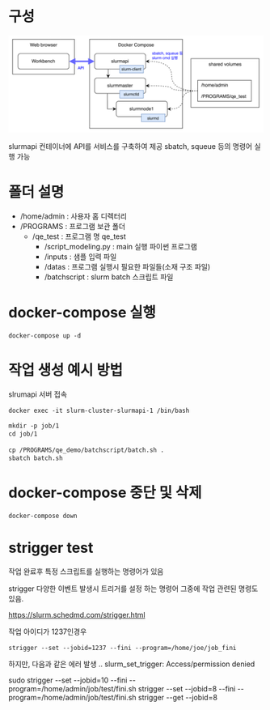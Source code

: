 # 구성

![시스템 구조](./structure.png)

slurmapi 컨테이너에 API를 서비스를 구축하여 제공
sbatch, squeue 등의 명령어 실행 가능

# 폴더 설명

- /home/admin : 사용자 홈 디렉터리
- /PROGRAMS : 프로그램 보관 폴더
  - /qe_test : 프로그램 명 qe_test
    - /script_modeling.py : main 실행 파이썬 프로그램
    - /inputs : 샘플 입력 파일
    - /datas : 프로그램 실행시 필요한 파일들(소재 구조 파일)
    - /batchscript : slurm batch 스크립트 파일

# docker-compose 실행

```
docker-compose up -d
```

# 작업 생성 예시 방법

slrumapi 서버 접속

```
docker exec -it slurm-cluster-slurmapi-1 /bin/bash
```

```
mkdir -p job/1
cd job/1

cp /PROGRAMS/qe_demo/batchscript/batch.sh .
sbatch batch.sh
```

# docker-compose 중단 및 삭제

```
docker-compose down
```

# strigger test

작업 완료후 특정 스크립트를 실행하는 명령어가 있음

strigger
다양한 이벤트 발생시 트리거를 설정 하는 명령어 그중에 작업 관련된 명령도 있음.

https://slurm.schedmd.com/strigger.html

작업 아이디가 1237인경우

```
strigger --set --jobid=1237 --fini --program=/home/joe/job_fini
```

하지만, 다음과 같은 에러 발생 ..
slurm_set_trigger: Access/permission denied

sudo strigger --set --jobid=10 --fini --program=/home/admin/job/test/fini.sh
strigger --set --jobid=8 --fini --program=/home/admin/job/test/fini.sh
strigger --get --jobid=8
